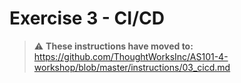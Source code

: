 # Exercise 3 - CI/CD

> :warning: **These instructions have moved to:** https://github.com/ThoughtWorksInc/AS101-4-workshop/blob/master/instructions/03_cicd.md
